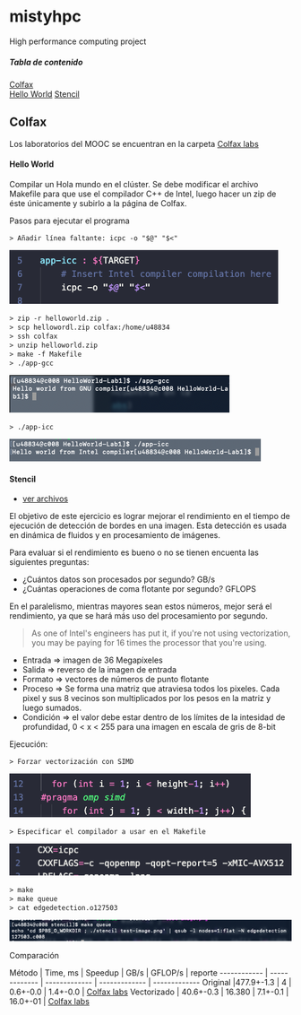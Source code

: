 # mistyhpc
High performance computing project

##### Tabla de contenido 
[Colfax](#Colfax)  
[Hello World](#Hello\World) 
[Stencil](#Stencil)  


## Colfax
Los laboratorios del MOOC se encuentran en la carpeta [Colfax labs](./ColfaxLabs)

#### Hello World

Compilar un Hola mundo en el clúster. Se debe modificar el archivo Makefile para que use el compilador C++ de Intel, luego hacer un zip de éste únicamente y subirlo a la página de Colfax.

Pasos para ejecutar el programa
```
> Añadir línea faltante: icpc -o "$@" "$<"
```
![Output](./static/images/missingLine.png "Image Makefile")
```
> zip -r helloworld.zip .
> scp hellowordl.zip colfax:/home/u48834
> ssh colfax
> unzip helloworld.zip
> make -f Makefile
> ./app-gcc
```
![Output](./static/images/app-gcc.png "Image app-gcc output")
```
> ./app-icc
```
![Output](./static/images/app-icc.png "Image app-icc output")


#### Stencil

- [ver archivos](./ColfaxLabs/stencil)

El objetivo de este ejercicio es lograr mejorar el rendimiento en el tiempo de ejecución de detección de bordes en una imagen. Esta detección es usada en dinámica de fluidos y en procesamiento de imágenes.

Para evaluar si el rendimiento es bueno o no se tienen encuenta las siguientes preguntas: 

 - ¿Cuántos datos son procesados por segundo? GB/s
 - ¿Cuántas operaciones de coma flotante por segundo? GFLOPS

 En el paralelismo, mientras mayores sean estos números, mejor será el rendimiento, ya que se hará más uso del procesamiento por segundo.

 > As one of Intel's engineers has put it, if you're not using vectorization, you may be paying for 16 times the processor that you're using.

- Entrada => imagen de 36 Megapíxeles
- Salida => reverso de la imagen de entrada
- Formato => vectores de números de punto flotante
- Proceso => Se forma una matriz que atraviesa todos los pixeles. Cada pixel y sus 8 vecinos son multiplicados por los pesos en la matriz y luego sumados.
- Condición => el valor debe estar dentro de los límites de la intesidad de profundidad, 0 < x < 255 para una imagen en escala de gris de 8-bit

Ejecución:

```
> Forzar vectorización con SIMD
```
![Output](./static/images/simd.png "Image SIMD")

```
> Especificar el compilador a usar en el Makefile
```
![Output](./static/images/xmic.png "Image SIMD")
```
> make
> make queue
> cat edgedetection.o127503
```
![Output](./static/images/edgedeo.png "Image edge")

Comparación

Método | Time, ms | Speedup | GB/s | GFLOP/s | reporte
------------ | ------------- | ------------- | ------------- | -------------
Original |477.9+-1.3 | 4 | 0.6+-0.0 | 1.4+-0.0 | [Colfax labs](./ColfaxLabs/stencil/edgedetection.o127503) 
Vectorizado | 40.6+-0.3 | 16.380 | 7.1+-0.1 | 16.0+-01 | [Colfax labs](./ColfaxLabs/stencil/edgedetection.o127505)





